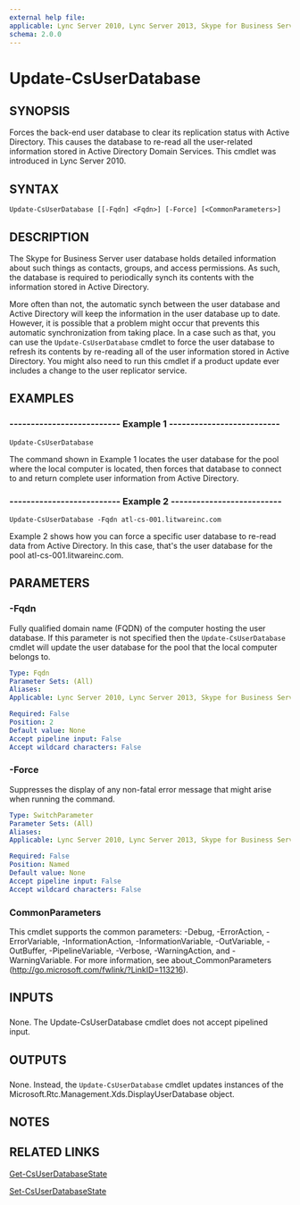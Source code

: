 ```yaml
---
external help file: 
applicable: Lync Server 2010, Lync Server 2013, Skype for Business Server 2015
schema: 2.0.0
---
```


# Update-CsUserDatabase

## SYNOPSIS
Forces the back-end user database to clear its replication status with Active Directory.
This causes the database to re-read all the user-related information stored in Active Directory Domain Services.
This cmdlet was introduced in Lync Server 2010.


## SYNTAX

```
Update-CsUserDatabase [[-Fqdn] <Fqdn>] [-Force] [<CommonParameters>]
```

## DESCRIPTION
The Skype for Business Server user database holds detailed information about such things as contacts, groups, and access permissions.
As such, the database is required to periodically synch its contents with the information stored in Active Directory.

More often than not, the automatic synch between the user database and Active Directory will keep the information in the user database up to date.
However, it is possible that a problem might occur that prevents this automatic synchronization from taking place.
In a case such as that, you can use the `Update-CsUserDatabase` cmdlet to force the user database to refresh its contents by re-reading all of the user information stored in Active Directory.
You might also need to run this cmdlet if a product update ever includes a change to the user replicator service.



## EXAMPLES

### -------------------------- Example 1 --------------------------
```
Update-CsUserDatabase
```

The command shown in Example 1 locates the user database for the pool where the local computer is located, then forces that database to connect to and return complete user information from Active Directory.

### -------------------------- Example 2 --------------------------
```
Update-CsUserDatabase -Fqdn atl-cs-001.litwareinc.com
```

Example 2 shows how you can force a specific user database to re-read data from Active Directory.
In this case, that's the user database for the pool atl-cs-001.litwareinc.com.


## PARAMETERS

### -Fqdn
Fully qualified domain name (FQDN) of the computer hosting the user database.
If this parameter is not specified then the `Update-CsUserDatabase` cmdlet will update the user database for the pool that the local computer belongs to.

```yaml
Type: Fqdn
Parameter Sets: (All)
Aliases: 
Applicable: Lync Server 2010, Lync Server 2013, Skype for Business Server 2015

Required: False
Position: 2
Default value: None
Accept pipeline input: False
Accept wildcard characters: False
```

### -Force
Suppresses the display of any non-fatal error message that might arise when running the command.

```yaml
Type: SwitchParameter
Parameter Sets: (All)
Aliases: 
Applicable: Lync Server 2010, Lync Server 2013, Skype for Business Server 2015

Required: False
Position: Named
Default value: None
Accept pipeline input: False
Accept wildcard characters: False
```

### CommonParameters
This cmdlet supports the common parameters: -Debug, -ErrorAction, -ErrorVariable, -InformationAction, -InformationVariable, -OutVariable, -OutBuffer, -PipelineVariable, -Verbose, -WarningAction, and -WarningVariable. For more information, see about_CommonParameters (http://go.microsoft.com/fwlink/?LinkID=113216).

## INPUTS

###  
None.
The Update-CsUserDatabase cmdlet does not accept pipelined input.

## OUTPUTS

###  
None.
Instead, the `Update-CsUserDatabase` cmdlet updates instances of the Microsoft.Rtc.Management.Xds.DisplayUserDatabase object.

## NOTES

## RELATED LINKS

[Get-CsUserDatabaseState]()

[Set-CsUserDatabaseState]()
